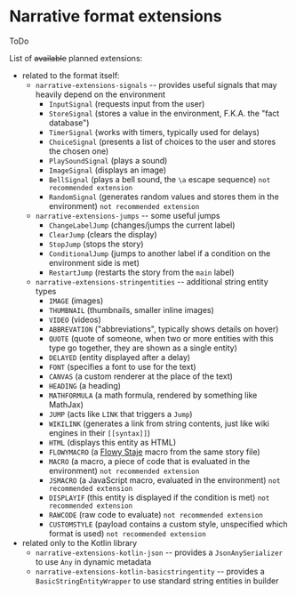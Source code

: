 # Narrative format extensions

ToDo

List of ~~available~~ planned extensions:

* related to the format itself:
  * `narrative-extensions-signals` -- provides useful signals that may heavily depend on the environment
    * `InputSignal` (requests input from the user)
    * `StoreSignal` (stores a value in the environment, F.K.A. the "fact database")
    * `TimerSignal` (works with timers, typically used for delays)
    * `ChoiceSignal` (presents a list of choices to the user and stores the chosen one)
    * `PlaySoundSignal` (plays a sound)
    * `ImageSignal` (displays an image)
    * `BellSignal` (plays a bell sound, the `\a` escape sequence) `not recommended extension`
    * `RandomSignal` (generates random values and stores them in the environment) `not recommended extension`
  * `narrative-extensions-jumps` -- some useful jumps
    * `ChangeLabelJump` (changes/jumps the current label)
    * `ClearJump` (clears the display)
    * `StopJump` (stops the story)
    * `ConditionalJump` (jumps to another label if a condition on the environment side is met)
    * `RestartJump` (restarts the story from the `main` label)
  * `narrative-extensions-stringentities` -- additional string entity types
    * `IMAGE` (images)
    * `THUMBNAIL` (thumbnails, smaller inline images)
    * `VIDEO` (videos)
    * `ABBREVATION` ("abbreviations", typically shows details on hover)
    * `QUOTE` (quote of someone, when two or more entities with this type go together, they are shown as a single entity)
    * `DELAYED` (entity displayed after a delay)
    * `FONT` (specifies a font to use for the text)
    * `CANVAS` (a custom renderer at the place of the text)
    * `HEADING` (a heading)
    * `MATHFORMULA` (a math formula, rendered by something like MathJax)
    * `JUMP` (acts like `LINK` that triggers a `Jump`)
    * `WIKILINK` (generates a link from string contents, just like wiki engines in their `[[syntax]]`)
    * `HTML` (displays this entity as HTML)
    * `FLOWYMACRO` (a [Flowy Staje](./flowy.md) macro from the same story file)
    * `MACRO` (a macro, a piece of code that is evaluated in the environment) `not recommended extension`
    * `JSMACRO` (a JavaScript macro, evaluated in the environment) `not recommended extension`
    * `DISPLAYIF` (this entity is displayed if the condition is met) `not recommended extension`
    * `RAWCODE` (raw code to evaluate) `not recommended extension`
    * `CUSTOMSTYLE` (payload contains a custom style, unspecified which format is used) `not recommended extension`
* related only to the Kotlin library
  * `narrative-extensions-kotlin-json` -- provides a `JsonAnySerializer` to use `Any` in dynamic metadata
  * `narrative-extensions-kotlin-basicstringentity` -- provides a `BasicStringEntityWrapper` to use standard string entities in builder